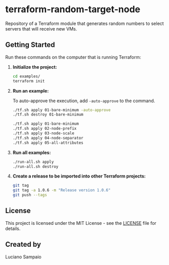 # terraform-random-target-node
Repository of a Terraform module that generates random numbers to select servers that will receive new VMs.

## Getting Started

Run these commands on the computer that is running Terraform:

1. **Initialize the project:**
    ```bash
    cd examples/
    terraform init
    ```

1. **Run an example:**

    To auto-approve the execution, add `-auto-approve` to the command.
    ```bash
    ./tf.sh apply 01-bare-minimum -auto-approve
    ./tf.sh destroy 01-bare-minimum

    ./tf.sh apply 01-bare-minimum
    ./tf.sh apply 02-node-prefix
    ./tf.sh apply 03-node-scale
    ./tf.sh apply 04-node-separator
    ./tf.sh apply 05-all-attributes
    ```

1. **Run all examples:**
    ```bash
    ./run-all.sh apply
    ./run-all.sh destroy
    ```

1. **Create a release to be imported into other Terraform projects:**
    ```bash
    git tag
    git tag -a 1.0.6 -m "Release version 1.0.6"
    git push --tags
    ```

## License

This project is licensed under the MIT License - see the [LICENSE](LICENSE "MIT License") file for details.

## Created by

Luciano Sampaio
